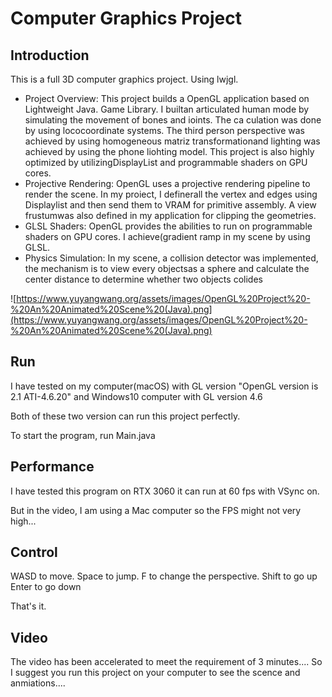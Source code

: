 # Computer Graphics Project

## Introduction

This is a full 3D computer graphics project. Using lwjgl.

* Project Overview: This project builds a OpenGL application based on Lightweight Java. Game Library. I builtan articulated human mode by simulating the movement of bones and ioints. The ca culation was done by using lococoordinate systems. The third person perspective was achieved by using homogeneous matriz transformationand lighting was achieved by using the phone liohting model. This project is also highly optimized by utilizingDisplayList and programmable shaders on GPU cores.
* Projective Rendering: OpenGL uses a projective rendering pipeline to render the scene. In my proiect, I definerall the vertex and edges using Displaylist and then send them to VRAM for primitive assembly. A view frustumwas also defined in my application for clipping the geometries.
* GLSL Shaders: OpenGL provides the abilities to run on programmable shaders on GPU cores. I achieve(gradient ramp in my scene by using GLSL.
* Physics Simulation: In my scene, a collision detector was implemented, the mechanism is to view every objectsas a sphere and calculate the center distance to determine whether two objects colides

![https://www.yuyangwang.org/assets/images/OpenGL%20Project%20-%20An%20Animated%20Scene%20(Java).png](https://www.yuyangwang.org/assets/images/OpenGL%20Project%20-%20An%20Animated%20Scene%20(Java).png)

## Run

I have tested on my computer(macOS) with GL version "OpenGL version is 2.1 ATI-4.6.20" and Windows10 computer with GL version 4.6

Both of these two version can run this project perfectly.

To start the program, run Main.java

## Performance

I have tested this program on RTX 3060 it can run at 60 fps with VSync on.

But in the video, I am using a Mac computer so the FPS might not very high...

## Control

WASD to move.
Space to jump.
F to change the perspective.
Shift to go up
Enter to go down

That's it.

## Video

The video has been accelerated to meet the requirement of 3 minutes.... So I suggest you run this project on your computer to see the scence and anmiations....
